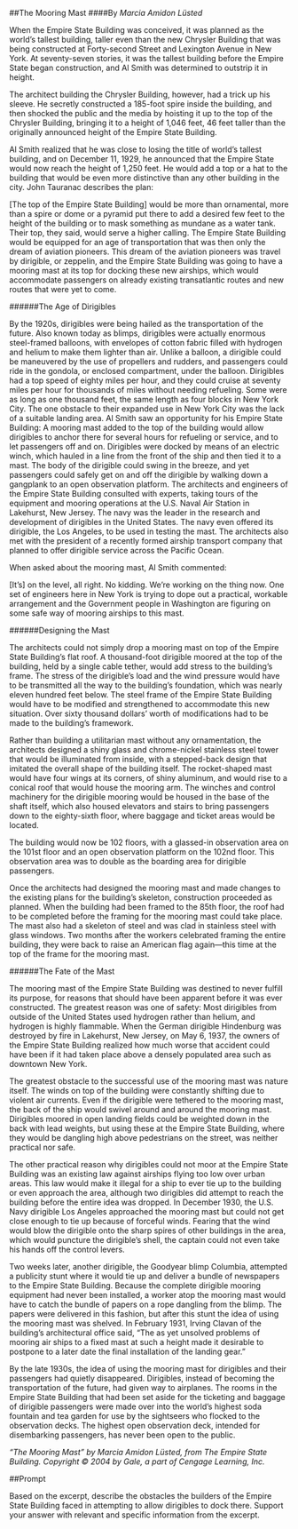 ##The Mooring Mast
####By <i>Marcia Amidon Lüsted</i>
<p>
When the Empire State Building was conceived, it was planned as the world’s tallest building, taller even than the new Chrysler Building that was being constructed at Forty-second Street and Lexington Avenue in New York. At seventy-seven stories, it was the tallest building before the Empire State began construction, and Al Smith was determined to outstrip it in height.
</p>
<p>
The architect building the Chrysler Building, however, had a trick up his sleeve. He secretly constructed a 185-foot spire inside the building, and then shocked the public and the media by hoisting it up to the top of the Chrysler Building, bringing it to a height of 1,046 feet, 46 feet taller than the originally announced height of the Empire State Building.
</p>
<p>
Al Smith realized that he was close to losing the title of world’s tallest building, and on December 11, 1929, he announced that the Empire State would now reach the height of 1,250 feet. He would add a top or a hat to the building that would be even more distinctive than any other building in the city. John Tauranac describes the plan:
</p>
<p>
[The top of the Empire State Building] would be more than ornamental, more than a spire or dome or a pyramid put there to add a desired few feet to the height of the building or to mask something as mundane as a water tank. Their top, they said, would serve a higher calling. The Empire State Building would be equipped for an age of transportation that was then only the dream of aviation pioneers.
This dream of the aviation pioneers was travel by dirigible, or zeppelin, and the Empire State Building was going to have a mooring mast at its top for docking these new airships, which would accommodate passengers on already existing transatlantic routes and new routes that were yet to come.
</p>
######The Age of Dirigibles
<p>
By the 1920s, dirigibles were being hailed as the transportation of the future. Also known today as blimps, dirigibles were actually enormous steel-framed balloons, with envelopes of cotton fabric filled with hydrogen and helium to make them lighter than air. Unlike a balloon, a dirigible could be maneuvered by the use of propellers and rudders, and passengers could ride in the gondola, or enclosed compartment, under the balloon.
Dirigibles had a top speed of eighty miles per hour, and they could cruise at seventy miles per hour for thousands of miles without needing refueling. Some were as long as one thousand feet, the same length as four blocks in New York City. The one obstacle to their expanded use in New York City was the lack of a suitable landing area. Al Smith saw an opportunity for his Empire State Building: A mooring mast added to the top of the building would allow dirigibles to anchor there for several hours for refueling or service, and to let passengers off and on. Dirigibles were docked by means of an electric winch, which hauled in a line from the front of the ship and then tied it to a mast. The body of the dirigible could swing in the breeze, and yet passengers could safely get on and off the dirigible by walking down a gangplank to an open observation platform.
The architects and engineers of the Empire State Building consulted with experts, taking tours of the equipment and mooring operations at the U.S. Naval Air Station in Lakehurst, New Jersey. The navy was the leader in the research and development of dirigibles in the United States. The navy even offered its dirigible, the Los Angeles, to be used in testing the mast. The architects also met with the president of a recently formed airship transport company that planned to offer dirigible service across the Pacific Ocean.
</p>
<p>
When asked about the mooring mast, Al Smith commented:
</p>
<p>
[It’s] on the level, all right. No kidding. We’re working on the thing now. One set of engineers here in New York is trying to dope out a practical, workable arrangement and the Government people in Washington are figuring on some safe way of mooring airships to this mast.
</p>
######Designing the Mast
<p>
The architects could not simply drop a mooring mast on top of the Empire State Building’s flat roof. A thousand-foot dirigible moored at the top of the building, held by a single cable tether, would add stress to the building’s frame. The stress of the dirigible’s load and the wind pressure would have to be transmitted all the way to the building’s foundation, which was nearly eleven hundred feet below. The steel frame of the Empire State Building would have to be modified and strengthened to accommodate this new situation. Over sixty thousand dollars’ worth of modifications had to be made to the building’s framework.
</p>
<p>
Rather than building a utilitarian mast without any ornamentation, the architects designed a shiny glass and chrome-nickel stainless steel tower that would be illuminated from inside, with a stepped-back design that imitated the overall shape of the building itself. The rocket-shaped mast would have four wings at its corners, of shiny aluminum, and would rise to a conical roof that would house the mooring arm. The winches and control machinery for the dirigible mooring would be housed in the base of the shaft itself, which also housed elevators and stairs to bring passengers down to the eighty-sixth floor, where baggage and ticket areas would be located.
</p>
<p>
The building would now be 102 floors, with a glassed-in observation area on the 101st floor and an open observation platform on the 102nd floor. This observation area was to double as the boarding area for dirigible passengers.
</p>
<p>
Once the architects had designed the mooring mast and made changes to the existing plans for the building’s skeleton, construction proceeded as planned. When the building had been framed to the 85th floor, the roof had to be completed before the framing for the mooring mast could take place. The mast also had a skeleton of steel and was clad in stainless steel with glass windows. Two months after the workers celebrated framing the entire building, they were back to raise an American flag again—this time at the top of the frame for the mooring mast.
</p>
######The Fate of the Mast
<p>
The mooring mast of the Empire State Building was destined to never fulfill its purpose, for reasons that should have been apparent before it was ever constructed. The greatest reason was one of safety: Most dirigibles from outside of the United States used hydrogen rather than helium, and hydrogen is highly flammable. When the German dirigible Hindenburg was destroyed by fire in Lakehurst, New Jersey, on May 6, 1937, the owners of the Empire State Building realized how much worse that accident could have been if it had taken place above a densely populated area such as downtown New York.
</p>
<p>
The greatest obstacle to the successful use of the mooring mast was nature itself. The winds on top of the building were constantly shifting due to violent air currents. Even if the dirigible were tethered to the mooring mast, the back of the ship would swivel around and around the mooring mast. Dirigibles moored in open landing fields could be weighted down in the back with lead weights, but using these at the Empire State Building, where they would be dangling high above pedestrians on the street, was neither practical nor safe.
</p>
<p>
The other practical reason why dirigibles could not moor at the Empire State Building was an existing law against airships flying too low over urban areas. This law would make it illegal for a ship to ever tie up to the building or even approach the area, although two dirigibles did attempt to reach the building before the entire idea was dropped. In December 1930, the U.S. Navy dirigible Los Angeles approached the mooring mast but could not get close enough to tie up because of forceful winds. Fearing that the wind would blow the dirigible onto the sharp spires of other buildings in the area, which would puncture the dirigible’s shell, the captain could not even take his hands off the control levers. 
</p>
<p>
Two weeks later, another dirigible, the Goodyear blimp Columbia, attempted a publicity stunt where it would tie up and deliver a bundle of newspapers to the Empire State Building. Because the complete dirigible mooring equipment had never been installed, a worker atop the mooring mast would have to catch the bundle of papers on a rope dangling from the blimp. The papers were delivered in this fashion, but after this stunt the idea of using the mooring mast was shelved. In February 1931, Irving Clavan of the building’s architectural office said, “The as yet unsolved problems of mooring air ships to a fixed mast at such a height made it desirable to postpone to a later date the final installation of the landing gear.”
</p>
<p>
By the late 1930s, the idea of using the mooring mast for dirigibles and their passengers had quietly disappeared. Dirigibles, instead of becoming the transportation of the future, had given way to airplanes. The rooms in the Empire State Building that had been set aside for the ticketing and baggage of dirigible passengers were made over into the world’s highest soda fountain and tea garden for use by the sightseers who flocked to the observation decks. The highest open observation deck, intended for disembarking passengers, has never been open to the public.
</p>
<p>
<i>
“The Mooring Mast” by Marcia Amidon Lüsted, from The Empire State Building. Copyright © 2004 by Gale, a part of Cengage Learning, Inc.
</i>
</p>
##Prompt
<p>
Based on the excerpt, describe the obstacles the builders of the Empire State Building faced in attempting to allow dirigibles to dock there. Support your answer with relevant and specific information from the excerpt.
</p>